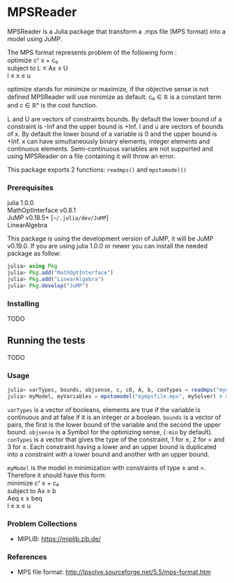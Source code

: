# MPSReader

MPSReader is a Julia package that transform a .mps file (MPS format) into a model using JuMP.

The MPS format represents problem of the following form :</br>
optimize cᵀ x + c₀</br>
subject to L ≤ Ax ≤ U</br>
l ≤ x ≤ u</br>

optimize stands for minimize or maximize, if the objective sense is not defined MPSReader will use minimize as default. c₀ ∈ ℝ is a constant term and c ∈ ℝⁿ is the cost function.

L and U are vectors of constraints bounds. By default the lower bound of a constraint is -Inf and the upper bound is +Inf.
l and u are vectors of bounds of x. By default the lower bound of a variable is 0 and the upper bound is +Inf.
x can have simultaneously binary elements, integer elements and continuous elements. Semi-continuous variables are not supported and using MPSReader on a file containing it will throw an error.

This package exports 2 functions: `readmps()` and `mpstomodel()`

### Prerequisites

julia 1.0.0</br>
MathOptInterface v0.8.1</br>
JuMP v0.18.5+ [`~/.julia/dev/JuMP`]</br>
LinearAlgebra</br>

This package is using the development version of JuMP, it will be JuMP v0.19.0. If you are using julia 1.0.0 or newer you can install the needed package as follow:
```julia
julia> using Pkg
julia> Pkg.add("MathOptInterface")
julia> Pkg.add("LinearAlgebra")
julia> Pkg.develop("JuMP")
```

### Installing

TODO

## Running the tests

TODO

### Usage

```julia
julia> varTypes, bounds, objsense, c, c0, A, b, conTypes = readmps("mympsfile.mps")
julia> myModel, myVariables = mpstomodel("mympsfile.mps", mySolver) # mySolver = GLPK
```

`varTypes` is a vector of booleans, elements are true if the variable is continuous and at false if it is an integer or a boolean. `bounds` is a vector of pairs, the first is the lower bound of the variable and the second the upper bound. `objsense` is a Symbol for the optimizing sense, (`:min` by default). `conTypes` is a vector that gives the type of the constraint, 1 for ≤, 2 for = and 3 for ≥. Each constraint having a lower and an upper bound is duplicated into a constraint with a lower bound and another with an upper bound.

`myModel` is the model in minimization with constraints of type ≥ and =. Therefore it should have this form:</br>
minimize cᵀ x + c₀</br>
subject to Ax ≥ b</br>
           Aeq x ≥ beq</br>
l ≤ x ≤ u</br>


### Problem Collections

* MIPLIB: https://miplib.zib.de/

### References

* MPS file format: http://lpsolve.sourceforge.net/5.5/mps-format.htm
